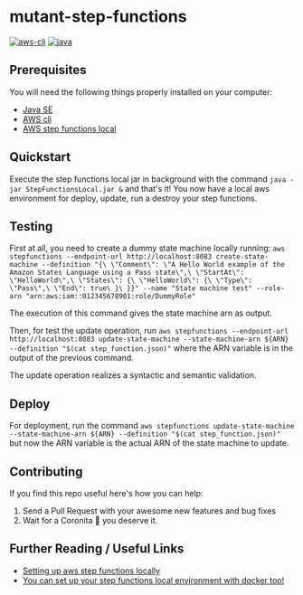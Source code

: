 # mutant-step-functions

[![aws-cli](https://img.shields.io/badge/awscli-v1.17.X-orange.svg)](https://aws.amazon.com/cli/)
[![java](https://img.shields.io/badge/java-v11.0.X-red.svg)](https://www.oracle.com/java/technologies/javase-downloads.html)

## Prerequisites

You will need the following things properly installed on your computer:

* [Java SE](https://www.oracle.com/java/technologies/javase-downloads.html)
* [AWS cli](https://aws.amazon.com/cli/)
* [AWS step functions local](https://docs.aws.amazon.com/step-functions/latest/dg/sfn-local.html)

## Quickstart

Execute the step functions local jar in background with the command `java -jar StepFunctionsLocal.jar &` and that's it! You now have a local aws environment for deploy, update, run a destroy your step functions. 

## Testing

First at all, you need to create a dummy state machine locally running: 
`aws stepfunctions --endpoint-url http://localhost:8083 create-state-machine --definition "{\
  \"Comment\": \"A Hello World example of the Amazon States Language using a Pass state\",\
  \"StartAt\": \"HelloWorld\",\
  \"States\": {\
    \"HelloWorld\": {\
      \"Type\": \"Pass\",\
      \"End\": true\
    }\
}}" --name "State machine test" --role-arn "arn:aws:iam::012345678901:role/DummyRole"` 

The execution of this command gives the state machine arn as output.

Then, for test the update operation, run `aws stepfunctions --endpoint-url http://localhost:8083 update-state-machine --state-machine-arn ${ARN} --definition "$(cat step_function.json)"` where the ARN variable is in the output of the previous command.

The update operation realizes a syntactic and semantic validation.

## Deploy

For deployment, run the command `aws stepfunctions update-state-machine --state-machine-arn ${ARN} --definition "$(cat step_function.json)"` but now the ARN variable is the actual ARN of the state machine to update.

## Contributing

If you find this repo useful here's how you can help:

1. Send a Pull Request with your awesome new features and bug fixes
2. Wait for a Coronita :beer: you deserve it.

## Further Reading / Useful Links

* [Setting up aws step functions locally](https://docs.aws.amazon.com/step-functions/latest/dg/sfn-local.html)
* [You can set up your step functions local environment with docker too!](https://docs.aws.amazon.com/step-functions/latest/dg/sfn-local-docker.html)
